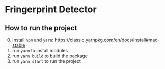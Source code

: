 # Fringerprint Detector

## How to run the project

0. install `npm` and `yarn`: https://classic.yarnpkg.com/en/docs/install#mac-stable
1. run `yarn` to install modules
2. run `yarn build` to build the package
3. run `yarn start` to run the project
